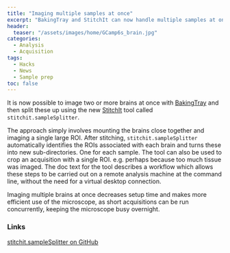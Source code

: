 ```yaml
---
title: "Imaging multiple samples at once"
excerpt: "BakingTray and StitchIt can now handle multiple samples at once"
header:
  teaser: "/assets/images/home/GCamp6s_brain.jpg"
categories:
  - Analysis
  - Acquisition
tags: 
  - Hacks
  - News
  - Sample prep
toc: false
---
```

 
It is now possible to image two or more brains at once with [BakingTray](https://github.com/SainsburyWellcomeCentre/BakingTray) and then split these up using the new [StitchIt](https://github.com/SainsburyWellcomeCentre/StitchIt) tool called `stitchit.sampleSplitter`. 

The approach simply involves mounting the brains close together and imaging a single large ROI. 
After stitching, `stitchit.sampleSplitter` automatically identifies the ROIs associated with each brain and turns these into new sub-directories. 
One for each sample. 
The tool can also be used to crop an acquisition with a single ROI. e.g. perhaps because too much tissue was imaged. 
The doc text for the tool describes a workflow which allows these steps to be carried out on a remote analysis machine at the command line, without the need for a virtual desktop connection. 

Imaging multiple brains at once decreases setup time and makes more efficient use of the microscope, as short acquisitions can be run concurrently, keeping the microscope busy overnight.

### Links
[stitchit.sampleSplitter on GitHub](https://github.com/SainsburyWellcomeCentre/StitchIt/tree/master/code/%2Bstitchit/%40sampleSplitter)